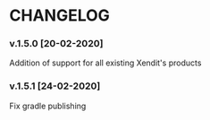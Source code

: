 # CHANGELOG

### v.1.5.0 [20-02-2020]
Addition of support for all existing Xendit's products

### v.1.5.1 [24-02-2020]
Fix gradle publishing
